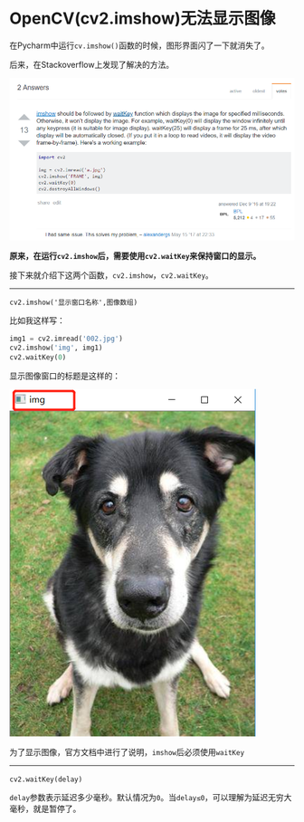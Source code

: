 # OpenCV(cv2.imshow)无法显示图像

在Pycharm中运行`cv.imshow()`函数的时候，图形界面闪了一下就消失了。

后来，在Stackoverflow上发现了解决的方法。

![005](../imgs/005.png)

**原来，在运行`cv2.imshow`后，需要使用`cv2.waitKey`来保持窗口的显示。**

接下来就介绍下这两个函数，`cv2.imshow`，`cv2.waitKey`。

---

`cv2.imshow('显示窗口名称',图像数组)`

比如我这样写：

```python
img1 = cv2.imread('002.jpg')
cv2.imshow('img', img1)
cv2.waitKey(0)
```

显示图像窗口的标题是这样的：

![006](../imgs/006.png)

为了显示图像，官方文档中进行了说明，`imshow`后必须使用`waitKey`

---

`cv2.waitKey(delay)`

`delay`参数表示延迟多少毫秒。默认情况为`0`。当`delay≤0`，可以理解为延迟无穷大毫秒，就是暂停了。